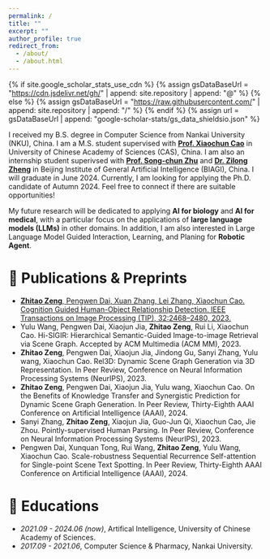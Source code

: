 ```yaml
---
permalink: /
title: ""
excerpt: ""
author_profile: true
redirect_from: 
  - /about/
  - /about.html
---
```


{% if site.google_scholar_stats_use_cdn %}
{% assign gsDataBaseUrl = "https://cdn.jsdelivr.net/gh/" | append: site.repository | append: "@" %}
{% else %}
{% assign gsDataBaseUrl = "https://raw.githubusercontent.com/" | append: site.repository | append: "/" %}
{% endif %}
{% assign url = gsDataBaseUrl | append: "google-scholar-stats/gs_data_shieldsio.json" %}

<span class='anchor' id='about-me'></span>

I received my B.S. degree in Computer Science from Nankai University (NKU), China. I am a M.S. student supervised with [**Prof. Xiaochun Cao**](https://scholar.google.com/citations?user=PDgp6OkAAAAJ&hl=zh-CN&oi=ao) in University of Chinese Academy of Sciences (CAS), China. I am also an internship student superivsed with [**Prof. Song-chun Zhu**](http://www.stat.ucla.edu/~sczhu/) and [**Dr. Zilong Zheng**](https://zilongzheng.github.io) in Beijing Institute of General Artificial Intelligence (BIAGI), China. I will graduate in June 2024. Currently, I am looking for applying the Ph.D. candidate of Autumn 2024. Feel free to connect if there are suitable opportunities!

My future research will be dedicated to applying **AI for biology** and **AI for medical**, with a particular focus on the applications of **large language models (LLMs)** in other domains. In addition, I am also interested in Large Language Model Guided Interaction, Learning, and Planing for **Robotic Agent**.


# 📝 Publications & Preprints

<!-- - **Zhitao Zeng**, Pengwen Dai, Xuan Zhang, Lei Zhang, and Xiaochun Cao. [Cognition guided human-object relationship detection. **IEEE Transactions on Image Processing, 32:2468–2480, 2023.**](https://ieeexplore.ieee.org/document/10112623)
[code: https://github.com/zztao6/RPT](https://github.com/zztao6/RPT)
![framework](/images/framework.png)
![results](/images/qualitative_results.png) -->

<!--
<div class='paper-box'><div class='paper-box-image'><div><div class="badge">TIP 2023</div><img src='/images/framework.png' alt="sym" width="100%"></div></div>
<div class='paper-box-text' markdown="1">

Cognition guided human-object relationship detection. IEEE Transactions on Image Processing **(TIP)**, 32:2468–2480, 2023.

**Zhitao Zeng**, Pengwen Dai, Xuan Zhang, Lei Zhang, and Xiaochun Cao.

[Paper Link: https://ieeexplore.ieee.org/document/10112623](https://ieeexplore.ieee.org/document/10112623)
  
[Code Link: https://github.com/zztao6/RPT](https://github.com/zztao6/RPT)

</div>
</div>
-->

- [**Zhitao Zeng**, Pengwen Dai, Xuan Zhang, Lei Zhang, Xiaochun Cao. Cognition Guided Human-Object Relationship Detection. IEEE Transactions on Image Processing (TIP), 32:2468–2480, 2023.](https://ieeexplore.ieee.org/document/10112623)
- Yulu Wang, Pengwen Dai, Xiaojun Jia, **Zhitao Zeng**, Rui Li, Xiaochun Cao. Hi-SIGIR: Hierarchical Semantic-Guided Image-to-image Retrieval via Scene Graph. Accepted by ACM Multimedia (ACM MM), 2023.
- **Zhitao Zeng**, Pengwen Dai, Xiaojun Jia, Jindong Gu, Sanyi Zhang, Yulu wang, Xiaochun Cao. Rel3D: Dynamic Scene Graph Generation via 3D Representation. In Peer Review, Conference on Neural Information Processing Systems (NeurIPS), 2023.
- **Zhitao Zeng**, Pengwen Dai, Xiaojun Jia, Yulu wang, Xiaochun Cao. On the Benefits of Knowledge Transfer and Synergistic Prediction for Dynamic Scene Graph Generation. In Peer Review, Thirty-Eighth AAAI Conference on Artificial Intelligence (AAAI), 2024.
- Sanyi Zhang, **Zhitao Zeng**, Xiaojun Jia, Guo-Jun Qi, Xiaochun Cao, Jie Zhou. Pointly-supervised Human Parsing. In Peer Review, Conference on Neural Information Processing Systems (NeurIPS), 2023.
- Pengwen Dai, Xunquan Tong, Rui Wang, **Zhitao Zeng**, Yulu Wang, Xiaochun Cao. Scale-robustness Sequential Recurrence Self-attention for Single-point Scene Text Spotting. In Peer Review, Thirty-Eighth AAAI Conference on Artificial Intelligence (AAAI), 2024.


# 📖 Educations
- *2021.09 - 2024.06 (now)*, Artifical Intelligence, University of Chinese Academy of Sciences. 
- *2017.09 - 2021.06*, Computer Science & Pharmacy, Nankai University. 

